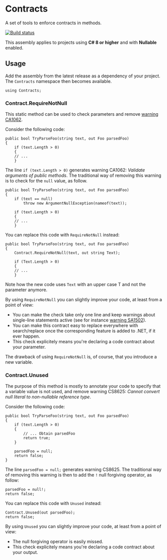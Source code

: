 # Contracts
A set of tools to enforce contracts in methods.

[![Build status](https://ci.appveyor.com/api/projects/status/i7n5qgflgtbvaj1n?svg=true)](https://ci.appveyor.com/project/dlebansais/contracts)

This assembly applies to projects using **C# 8 or higher** and with **Nullable** enabled.

## Usage

Add the assembly from the latest release as a dependency of your project. The `Contracts` namespace then becomes available.

    using Contracts;
    
### Contract.RequireNotNull

This static method can be used to check parameters and remove [warning CA1062](https://docs.microsoft.com/en-us/visualstudio/code-quality/ca1062).

Consider the following code:

    public bool TryParseFoo(string text, out Foo parsedFoo)
    {
        if (text.Length > 0)
        {
		// ...
        }

The line `if (text.Length > 0)` generates warning CA1062: *Validate arguments of public methods*. The traditional way of removing this warning is to check for the `null` value, as follow.

    public bool TryParseFoo(string text, out Foo parsedFoo)
    {
        if (text == null)
            throw new ArgumentNullException(nameof(text));

        if (text.Length > 0)
        {
		// ...
        }

You can replace this code with `RequireNotNull` instead:

    public bool TryParseFoo(string text, out Foo parsedFoo)
    {
        Contract.RequireNotNull(text, out string Text);

        if (Text.Length > 0)
        {
		// ...
        }

Note how the new code uses `Text` with an upper case T and not the parameter anymore.

By using `RequireNotNull` you can slightly improve your code, at least from a point of view:

+ You can make the check take only one line and keep warnings about single-line statements active (see for instance [warning SA1502](https://github.com/DotNetAnalyzers/StyleCopAnalyzers/blob/master/documentation/SA1502.md)).
+ You can make this contract easy to replace everywhere with search/replace once the corresponding feature is added to .NET, if it ever happen.
+ This check explicitely means you're declaring a code contract about your parameter.

The drawback of using `RequireNotNull` is, of course, that you introduce a new variable.

### Contract.Unused

The purpose of this method is mostly to annotate your code to specify that a variable value is not used, and remove warning CS8625: *Cannot convert null literal to non-nullable reference type*.

Consider the following code:

    public bool TryParseFoo(string text, out Foo parsedFoo)
    {
        if (text.Length > 0)
        {
            // ... Obtain parsedFoo
            return true;
        }

        parsedFoo = null;
        return false;
    }

The line `parsedFoo = null;` generates warning CS8625. The traditional way of removing this warning is then to add the `!` null forgiving operator, as follow:

    parsedFoo = null!;
    return false;

You can replace this code with `Unused` instead:

    Contract.Unused(out parsedFoo);
    return false;

By using `Unused` you can slightly improve your code, at least from a point of view:

+ The null forgiving operator is easily missed.
+ This check explicitely means you're declaring a code contract about your output.

